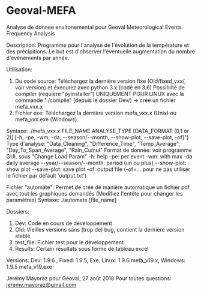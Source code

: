 ﻿# Geoval-MEFA
Analyse de donnee environemental pour Geoval
Meteorological Events Frequency Analysis

Description:
Programme pour l'analyse de l'évolution de la température et des précipitions.
Le but est d'observer l'éventuelle augmentation du nombre d'évènements par année.


Utilisation:
1.  Du code source: Téléchargez la dernière version fixe (Old/fixed_vxx/, voir version)
    et éxecutez avec python 3.x (codé en 3.6)
    Possibilté de compiler (requière "pyinstaller") UNIQUEMENT POUR LINUX avec la commande
    "./compile" (depuis le dossier Dev/) -> créé un fichier mefa_vxx.x
2.  Fichier exe: Téléchargez la dernière version mefa_vxx.x (Unix) ou mefa_vxx.exe (Windows)

Syntaxe: ./mefa_vxx.x FILE_NAME ANALYSE_TYPE [DATA_FORMAT (0,1 or 2)] [-h, -pe, -wm, -da, --season/--month, --show-plot, --save-plot, -of]")
Type d'analyse: "Data_Cleaning", "Difference_Time", "Temp_Average", "Day_To_Span_Average", "Rain_Cumul"
Format de donnée: voir programme GUI, sous "Change Load Param"
-h:			              help
-pe:			          per event
-wm:			          with max
-da			              daily average
--year/--season/--month:  period (un ou plus)
--show-plot:		      show plot
--save-plot:		      save plot
-of:			          output file (-of=... pour ne pas utiliser le fichier par défault 'output.txt')


Fichier "automate":
Permet de créé de manière automatique un fichier pdf avec tout les graphiques demandés
(Modifiez l'entête pour changer les paramètres)
Syntaxe: ./automate [file_name]


Dossiers:
1.  Dev:        Code en cours de développement
2.  Old:        Vieilles versions sans (trop de) bug, contient la dernière version stable
3.  test_file:  Fichier test pour le développement
4.  Results:    Certain résultats sous forme de tableau excel


Versions:
Dev: 1.9.6 , Fixed: 1.9.5, Exe: Linux: 1.9.6 mefa_v19.x, Windows: 1.9.5 mefa_v19.exe



Jérémy Mayoraz pour Géoval, 27 août 2018
Pour toutes questions: jeremy.mayoraz@gmail.com
